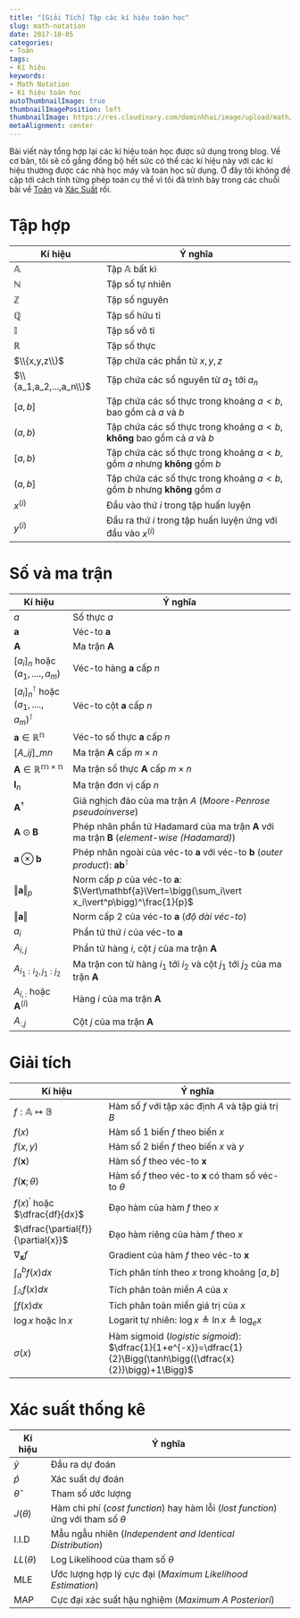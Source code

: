 ```yaml
---
title: "[Giải Tích] Tập các kí hiệu toán học"
slug: math-notation
date: 2017-10-05
categories:
- Toán
tags:
- Kí hiệu
keywords:
- Math Notation
- Kí hiệu toán học
autoThumbnailImage: true
thumbnailImagePosition: left
thumbnailImage: https://res.cloudinary.com/dominhhai/image/upload/math/katex.png
metaAlignment: center
---
```

Bài viết này tổng hợp lại các kí hiệu toán học được sử dụng trong blog. Về cơ bản, tôi sẽ cố gắng đồng bộ hết sức có thể các kí hiệu này với các kí hiệu thường được các nhà học máy và toán học sử dụng. Ở đây tôi không đề cập tới cách tính từng phép toán cụ thể vì tôi đã trình bày trong các chuỗi bài về [Toán](/vi/categories/to%C3%A1n/) và [Xác Suất](/vi/categories/x%C3%A1c-su%E1%BA%A5t/) rồi.

<!--more-->

<!--toc-->
# Tập hợp
| Kí hiệu | Ý nghĩa |
| --- | --- |
| $\mathbb{A}$ | Tập $\mathbb{A}$ bất kì |
| $\mathbb{N}$ | Tập số tự nhiên |
| $\mathbb{Z}$ | Tập số nguyên |
| $\mathbb{Q}$ | Tập số hữu tỉ |
| $\mathbb{I}$ | Tập số vô tỉ |
| $\mathbb{R}$ | Tập số thực |
| $\\{x,y,z\\}$ | Tập chứa các phần tử $x,y,z$ |
| $\\{a_1,a_2,...,a_n\\}$ | Tập chứa các số nguyên từ $a_1$ tới $a_n$ |
| $[a,b]$ | Tập chứa các số thực trong khoảng $a<b$, bao gồm cả $a$ và $b$ |
| $(a,b)$ | Tập chứa các số thực trong khoảng $a<b$, **không** bao gồm cả $a$ và $b$ |
| $[a,b)$ | Tập chứa các số thực trong khoảng $a<b$, gồm $a$ nhưng **không** gồm $b$ |
| $(a,b]$ | Tập chứa các số thực trong khoảng $a<b$, gồm $b$ nhưng **không** gồm $a$ |
| $x^{(i)}$ | Đầu vào thứ $i$ trong tập huấn luyện |
| $y^{(i)}$ | Đầu ra thứ $i$ trong tập huấn luyện ứng với đầu vào $x^{(i)}$ |

# Số và ma trận
| Kí hiệu | Ý nghĩa |
| --- | --- |
| $a$ | Số thực $a$ |
| $\mathbf{a}$ | Véc-to $\mathbf{a}$ |
| $\mathbf{A}$ | Ma trận $\mathbf{A}$ |
| $[a_i]_n$ hoặc $(a_1,....,a_m)$ | Véc-to hàng $\mathbf{a}$ cấp $n$ |
| $[a_i]_n^{\intercal}$ hoặc $(a_1,....,a_m)^{\intercal}$ | Véc-to cột $\mathbf{a}$ cấp $n$ |
| $\mathbf{a}\in\mathbb{R^n}$ | Véc-to số thực $\mathbf{a}$ cấp $n$ |
| $[A\_{ij}]\_{mn}$ | Ma trận $\mathbf{A}$ cấp $m \times n$ |
| $\mathbf{A}\in\mathbb{R^{m \times n}}$ | Ma trận số thực $\mathbf{A}$ cấp $m \times n$ |
| $\mathbf{I}_n$ | Ma trận đơn vị cấp $n$ |
| $\mathbf{A}^{\dagger}$ | Giả nghịch đảo của ma trận $A$ (*Moore-Penrose pseudoinverse*) |
| $\mathbf{A}\odot\mathbf{B}$ | Phép nhân phần tử Hadamard của ma trận $\mathbf{A}$ với ma trận $\mathbf{B}$ (*element-wise (Hadamard)*) |
| $\mathbf{a}\otimes\mathbf{b}$ | Phép nhân ngoài của véc-to $\mathbf{a}$ với véc-to $\mathbf{b}$ (*outer product*): $\mathbf{a}\mathbf{b}^{\intercal}$ |
| $\Vert\mathbf{a}\Vert_p$ | Norm cấp $p$ của véc-to $\mathbf{a}$: $\Vert\mathbf{a}\Vert=\bigg(\sum_i\vert x_i\vert^p\bigg)^\frac{1}{p}$ |
| $\Vert\mathbf{a}\Vert$ | Norm cấp 2 của véc-to $\mathbf{a}$ (*độ dài véc-to*) |
| $a_i$ | Phần tử thứ $i$ của véc-to $\mathbf{a}$ |
| $A_{i,j}$ | Phần tử hàng $i$, cột $j$ của ma trận $\mathbf{A}$ |
| $A_{i_1:i_2,j_1:j_2}$ | Ma trận con từ hàng $i_1$ tới $i_2$ và cột $j_1$ tới $j_2$ của ma trận $\mathbf{A}$ |
| $A_{i,:}$ hoặc $\mathbf{A}^{(i)}$ | Hàng $i$ của ma trận $\mathbf{A}$ |
| $A_{:,j}$ | Cột $j$ của ma trận $\mathbf{A}$ |

# Giải tích
| Kí hiệu | Ý nghĩa |
| --- | --- |
| $f:\mathbb{A}\mapsto\mathbb{B}$ | Hàm số $f$ với tập xác định $A$ và tập giá trị $B$ |
| $f(x)$ | Hàm số 1 biến $f$ theo biến $x$ |
| $f(x,y)$ | Hàm số 2 biến $f$ theo biến $x$ và $y$ |
| $f(\mathbf{x})$ | Hàm số $f$ theo véc-to $\mathbf{x}$ |
| $f(\mathbf{x};\theta)$ | Hàm số $f$ theo véc-to $\mathbf{x}$ có tham số véc-to $\theta$ |
| $f(x)^{\prime}$ hoặc $\dfrac{df}{dx}$ | Đạo hàm của hàm $f$ theo $x$ |
| $\dfrac{\partial{f}}{\partial{x}}$ | Đạo hàm riêng của hàm $f$ theo $x$ |
| $\nabla_\mathbf{x}f$ | Gradient của hàm $f$ theo véc-to $\mathbf{x}$ |
| $\int_a^bf(x)dx$ | Tích phân tính theo $x$ trong khoảng $[a,b]$ |
| $\int_\mathbb{A}f(x)dx$ | Tích phân toàn miền $A$ của $x$ |
| $\int f(x)dx$ | Tích phân toàn miền giá trị của $x$ |
| $\log{x}$ hoặc $\ln{x}$ | Logarit tự nhiên: $\log{x}\triangleq\ln{x}\triangleq\log_e{x}$ |
| $\sigma(x)$ | Hàm sigmoid (*logistic sigmoid*): $\dfrac{1}{1+e^{-x}}=\dfrac{1}{2}\Bigg(\tanh\bigg({\dfrac{x}{2}}\bigg)+1\Bigg)$ |

# Xác suất thống kê
| Kí hiệu | Ý nghĩa |
| --- | --- |
| $\hat{y}$ | Đầu ra dự đoán |
| $\hat{p}$ | Xác suất dự đoán |
| $\hat{\theta}$ | Tham số ước lượng |
| $J(\theta)$ | Hàm chi phí (*cost function*) hay hàm lỗi (*lost function*) ứng với tham số $\theta$ |
| I.I.D | Mẫu ngẫu nhiên (*Independent and Identical Distribution*) |
| $LL(\theta)$ | Log Likelihood của tham số $\theta$ |
| MLE | Ước lượng hợp lý cực đại (*Maximum Likelihood Estimation*) |
| MAP | Cực đại xác suất hậu nghiệm (*Maximum A Posteriori*) |
